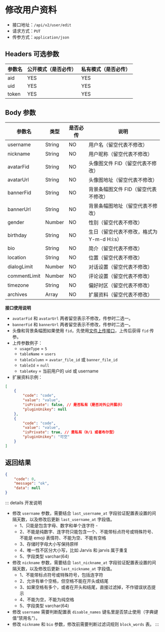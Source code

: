 # 修改用户资料

- 接口地址：`/api/v2/user/edit`
- 请求方式：`PUT`
- 传参方式：`application/json`

## Headers 可选参数

| 参数名 | 公开模式（是否必传） | 私有模式（是否必传） |
| --- | --- | --- |
| aid | YES | YES |
| uid | YES | YES |
| token | YES | YES |

## Body 参数

| 参数名 | 类型 | 是否必传 | 说明 |
| --- | --- | --- | --- |
| username | String | NO | 用户名（留空代表不修改） |
| nickname | String | NO | 用户昵称（留空代表不修改） |
| avatarFid | String | NO | 头像图文件 FID（留空代表不修改） |
| avatarUrl | String | NO | 头像图地址（留空代表不修改） |
| bannerFid | String | NO | 背景条幅图文件 FID（留空代表不修改） |
| bannerUrl | String | NO | 背景条幅图地址（留空代表不修改） |
| gender | Number | NO | 性别（留空代表不修改） |
| birthday | String | NO | 生日（留空代表不修改，格式为 Y-m-d H:i:s） |
| bio | String | NO | 简介（留空代表不修改） |
| location | String | NO | 位置（留空代表不修改） |
| dialogLimit | Number | NO | 对话设置（留空代表不修改） |
| commentLimit | Number | NO | 评论设置（留空代表不修改） |
| timezone | String | NO | 偏好时区（留空代表不修改） |
| archives | Array | NO | 扩展资料（留空代表不修改） |

**接口使用说明**

- `avatarFid` 和 `avatarUrl` 两者留空表示不修改，传参时二选一。
- `bannerFid` 和 `bannerUrl` 两者留空表示不修改，传参时二选一。
- 头像和背景条幅图如果使用 `fid`，先使用[文件上传接口](../common/upload-file.md)，上传后获得 `fid` 传参。
- 上传参数例子：
    - `usageType` = `5`
    - `tableName` = `users`
    - `tableColumn` = `avatar_file_id` 或 `banner_file_id`
    - `tableId` = `null`
    - `tableKey` = 当前用户的 uid 或 username
- 扩展资料示例：

```json
[
    {
        "code": "code",
        "value": "value",
        "isPrivate": false, // 是否私有（是否对外公开展示）
        "pluginUnikey": null
    },
    {
        "code": "code",
        "value": "value",
        "isPrivate": true, // 是私有（0/1 或者布尔型）
        "pluginUnikey": "可空"
    }
]
```

## 返回结果

```json
{
    "code": 0,
    "message": "ok",
    "data": null
}
```

::: details 开发说明
- 修改 `username` 参数，需要结合 `last_username_at` 字段验证配置表设置的间隔天数，以及修改后更新 `last_username_at` 字段值。
    - 1、只能是包含字母、数字和单个连字符 -
    - 2、不能是纯数字、连字符只能包含一个、不能带标点符号或特殊符号、不能是 emoji 表情符、不能为空、不能有空格
    - 3、存储时字母大小写保持原样
    - 4、唯一性不区分大小写，比如 Jarvis 和 jarvis 属于重复
    - 5、字段类型 varchar(64)
- 修改 `nickname` 参数，需要结合 `last_nickname_at` 字段验证配置表设置的间隔天数，以及修改后更新 `last_nickname_at` 字段值。
    - 1、不能带标点符号或特殊符号，包括连字符
    - 2、允许有单个空格，但空格不能在开头或结尾
    - 3、如果空格有多个，或者在开头和结尾，直接过滤掉，不作错误状态提示
    - 4、不能为空，不能为纯空格
    - 5、字段类型 varchar(64)
- 修改 `username` 需要判断配置表 `disable_names` 键名里是否禁止使用（字典键值“禁用名”）。
- 修改 `nickname` 和 `bio` 参数，修改前需要判断过滤词规则 `block_words` 表。
:::